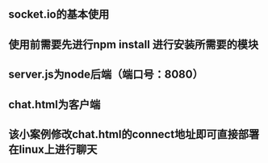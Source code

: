 ## socket.io的基本使用
## 使用前需要先进行npm install 进行安装所需要的模块
## server.js为node后端（端口号：8080）
## chat.html为客户端
## 该小案例修改chat.html的connect地址即可直接部署在linux上进行聊天
